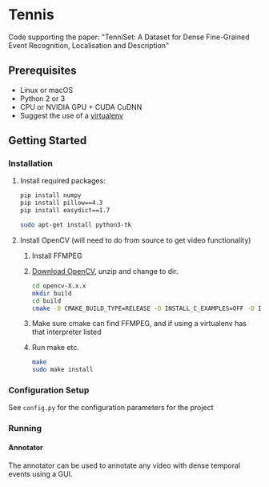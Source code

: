# Tennis
Code supporting the paper: "TenniSet: A Dataset for Dense Fine-Grained Event Recognition, Localisation and Description"

## Prerequisites
- Linux or macOS
- Python 2 or 3
- CPU or NVIDIA GPU + CUDA CuDNN
- Suggest the use of a [virtualenv](http://www.pythonforbeginners.com/basics/how-to-use-python-virtualenv)

## Getting Started
### Installation
1. Install required packages:
    ```bash
    pip install numpy
    pip install pillow==4.3
    pip install easydict==1.7
    
    sudo apt-get install python3-tk
    ```

2. Install OpenCV (will need to do from source to get video functionality)
    1. Install FFMPEG
    
    2. [Download OpenCV](https://github.com/opencv/opencv/archive/3.3.1.zip), unzip and change to dir. 
        ```bash
        cd opencv-X.x.x
        mkdir build
        cd build
        cmake -D CMAKE_BUILD_TYPE=RELEASE -D INSTALL_C_EXAMPLES=OFF -D INSTALL_PYTHON_EXAMPLES=ON -D BUILD_EXAMPLES=OFF -D PYTHON_DEFAULT_EXECUTABLE=~/virtualenvs/tennis-ve/bin/python3 ..

        ```
    3. Make sure cmake can find FFMPEG, and if using a virtualenv has that interpreter listed

    4. Run make etc.
        ```bash
        make
        sudo make install
        ```
        
### Configuration Setup
See `config.py` for the configuration parameters for the project

### Running
#### Annotator
The annotator can be used to annotate any video with dense temporal events using a GUI.